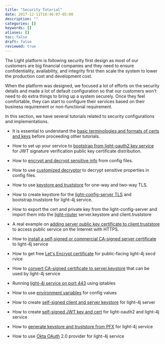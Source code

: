 ```yaml
---
title: "Security Tutorial"
date: 2017-12-11T10:46:07-05:00
description: ""
categories: []
keywords: []
aliases: []
toc: false
draft: false
reviewed: true
---
```


The Light platform is following security first design as most of our customers are big financial companies and they need to ensure confidentiality, availability, and integrity first then scale the system to lower the production cost and development cost. 

When the platform was designed, we focused a lot of efforts on the security details and made a lot of default configuration so that our customers won't need to do extra things to bring up a system securely. Once they feel comfortable, they can start to configure their services based on their business requirement or non-functional requirement. 

In this section, we have several tutorials related to security configurations and implementations. 

* It is essential to understand the [basic terminologies and formats of certs and keys][] before proceeding other tutorials.

* How to set up your service to [bootstrap from light-oauth2 key service][] for JWT signature verification public key certificate distribution.

* How to [encrypt and decrypt sensitive info][] from config files. 

* How to use [customized decryptor][] to decrypt sensitive properties in config files.

* How to use [keystore and truststore][] for one-way and two-way TLS.

* How to create keystore for the [light-config-server TLS][] and bootstrap.truststore for light-4j service.

* How to export the cert and private key from the light-config-server and import them into the [light-router][] server.keystore and client.truststore

* A real example on [adding server public key certificate to client.truststore][] to access public service on the Internet with HTTPS.

* How to [install a self-signed or commercial CA-signed server certificate][] to light-4j service

* How to get free [Let's Encrypt certificate][] for public-facing light-4j secd rvice

* How to [convert CA-signed certificate to server.keystore][] that can be used by light-4j service

* Running [light-4j service on port 443][] using iptables

* How to use [environment variables][] for config values

* How to create [self-signed client and server keystore] for light-4j server

* How to create [self-signed JWT key and cert] for light-oauth2 and light-4j service

* How to [generate keystore and truststore from PFX] for light-4j service

* How to use [Okta OAuth][] 2.0 provider for light-4j service


[bootstrap from light-oauth2 key service]: /tutorial/security/bootstrap-from-key-service/
[encrypt and decrypt sensitive info]: /tutorial/security/encrypt-decrypt/
[customized decryptor]: /tutorial/security/customized-decryptor/
[keystore and truststore]: /tutorial/security/keystore-truststore/
[adding server public key certificate to client.truststore]: /tutorial/security/publickey-truststore/
[Install a self-signed or commercial CA-signed server certificate]: /tutorial/security/install-certificate/
[Let's Encrypt certificate]: /tutorial/security/lets-encrypt/
[convert CA-signed certificate to server.keystore]: /tutorial/security/ca-certificate/
[basic terminologies and formats of certs and keys]: /tutorial/security/term-format/
[light-4j service on port 443]: /tutorial/security/port443/
[light-config-server TLS]: /tutorial/security/config-server-cert/
[environment variables]: /tutorial/security/env-var-config/
[self-signed client and server keystore]: /tutorial/security/self-signed-certificate/
[self-signed JWT key and cert]: /tutorial/security/self-signed-jwt-key/
[generate keystore and truststore from PFX]: /tutorial/security/pfx-certificate/
[light-router]: /tutorial/security/light-router/
[Okta OAuth]: /tutorial/security/okta-oauth/
